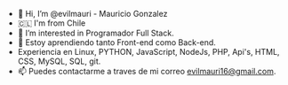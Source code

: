 - 👋 Hi, I’m @evilmauri - Mauricio Gonzalez
- 🇨🇱 I'm from Chile
- 👀 I’m interested in Programador Full Stack.
- 🌱 Estoy aprendiendo tanto Front-end como Back-end.
- Experiencia en Linux, PYTHON, JavaScript, NodeJs, PHP, Api's, HTML, CSS, MySQL, SQL, git.
- 📫 Puedes contactarme a traves de mi correo evilmauri16@gmail.com.

<!---
evilmauri/evilmauri is a ✨ special ✨ repository because its `README.md` (this file) appears on your GitHub profile.
You can click the Preview link to take a look at your changes.
--->
